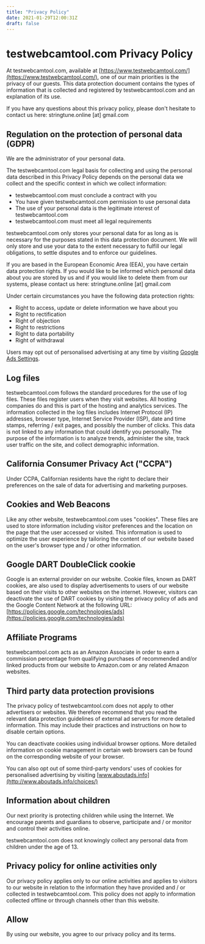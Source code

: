```yaml
---
title: "Privacy Policy"
date: 2021-01-29T12:00:31Z
draft: false
---
```


# testwebcamtool.com Privacy Policy

At testwebcamtool.com, available at [https://www.testwebcamtool.com/](https://www.testwebcamtool.com/), one of our main priorities is the privacy of our guests. This data protection document contains the types of information that is collected and registered by testwebcamtool.com and an explanation of its use.

If you have any questions about this privacy policy, please don't hesitate to contact us here: stringtune.online [at] gmail.com

## Regulation on the protection of personal data (GDPR)

We are the administrator of your personal data.

The testwebcamtool.com legal basis for collecting and using the personal data described in this Privacy Policy depends on the personal data we collect and the specific context in which we collect information:

- testwebcamtool.com must conclude a contract with you
- You have given testwebcamtool.com permission to use personal data
- The use of your personal data is the legitimate interest of testwebcamtool.com
- testwebcamtool.com must meet all legal requirements

testwebcamtool.com only stores your personal data for as long as is necessary for the purposes stated in this data protection document. We will only store and use your data to the extent necessary to fulfill our legal obligations, to settle disputes and to enforce our guidelines.

If you are based in the European Economic Area (EEA), you have certain data protection rights. If you would like to be informed which personal data about you are stored by us and if you would like to delete them from our systems, please contact us here: stringtune.online [at] gmail.com

Under certain circumstances you have the following data protection rights:

- Right to access, update or delete information we have about you
- Right to rectification
- Right of objection
- Right to restrictions
- Right to data portability
- Right of withdrawal

Users may opt out of personalised advertising at any time by visiting [Google Ads Settings](https://www.google.com/settings/ads).

## Log files

testwebcamtool.com follows the standard procedures for the use of log files. These files register users when they visit websites. All hosting companies do and this is part of the hosting and analytics services. The information collected in the log files includes Internet Protocol (IP) addresses, browser type, Internet Service Provider (ISP), date and time stamps, referring / exit pages, and possibly the number of clicks. This data is not linked to any information that could identify you personally. The purpose of the information is to analyze trends, administer the site, track user traffic on the site, and collect demographic information.

## California Consumer Privacy Act ("CCPA")

Under CCPA, Californian residents have the right to declare their preferences on the sale of data for advertising and marketing purposes. 

## Cookies and Web Beacons

Like any other website, testwebcamtool.com uses "cookies". These files are used to store information including visitor preferences and the location on the page that the user accessed or visited. This information is used to optimize the user experience by tailoring the content of our website based on the user's browser type and / or other information.

## Google DART DoubleClick cookie

Google is an external provider on our website. Cookie files, known as DART cookies, are also used to display advertisements to users of our website based on their visits to other websites on the internet. However, visitors can deactivate the use of DART cookies by visiting the privacy policy of ads and the Google Content Network at the following URL: [https://policies.google.com/technologies/ads](https://policies.google.com/technologies/ads)

## Affiliate Programs

testwebcamtool.com acts as an Amazon Associate in order to earn a commission percentage from qualifying purchases of recommended and/or linked products from our website to Amazon.com or any related Amazon websites.

## Third party data protection provisions

The privacy policy of testwebcamtool.com does not apply to other advertisers or websites. We therefore recommend that you read the relevant data protection guidelines of external ad servers for more detailed information. This may include their practices and instructions on how to disable certain options.

You can deactivate cookies using individual browser options. More detailed information on cookie management in certain web browsers can be found on the corresponding website of your browser.

You can also opt out of some third-party vendors' uses of cookies for personalised advertising by visiting [www.aboutads.info](http://www.aboutads.info/choices/)

## Information about children

Our next priority is protecting children while using the Internet. We encourage parents and guardians to observe, participate and / or monitor and control their activities online.

testwebcamtool.com does not knowingly collect any personal data from children under the age of 13.

## Privacy policy for online activities only

Our privacy policy applies only to our online activities and applies to visitors to our website in relation to the information they have provided and / or collected in testwebcamtool.com. This policy does not apply to information collected offline or through channels other than this website.

## Allow

By using our website, you agree to our privacy policy and its terms.
